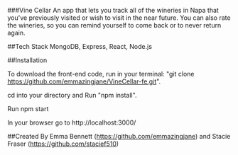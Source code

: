 ###Vine Cellar
An app that lets you track all of the wineries in Napa that you've previously visited or wish to visit in the near future. You can also rate the wineries, so you can remind yourself to come back or to never return again.

##Tech Stack
MongoDB, Express, React, Node.js

##Installation

To download the front-end code, run in your terminal: "git clone https://github.com/emmazingjane/VineCellar-fe.git".

cd into your directory and Run "npm install".

Run npm start

In your browser go to http://localhost:3000/ 

##Created By
Emma Bennett (https://github.com/emmazingjane)
and 
Stacie Fraser (https://github.com/stacief510)